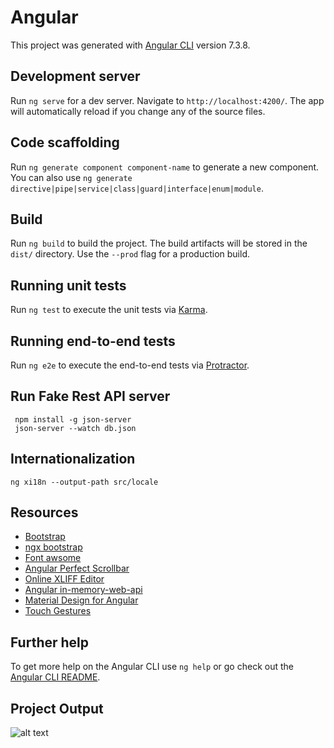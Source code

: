 # Angular

This project was generated with [Angular CLI](https://github.com/angular/angular-cli) version 7.3.8.

## Development server

Run `ng serve` for a dev server. Navigate to `http://localhost:4200/`. The app will automatically reload if you change any of the source files.

## Code scaffolding

Run `ng generate component component-name` to generate a new component. You can also use `ng generate directive|pipe|service|class|guard|interface|enum|module`.

## Build

Run `ng build` to build the project. The build artifacts will be stored in the `dist/` directory. Use the `--prod` flag for a production build.

## Running unit tests

Run `ng test` to execute the unit tests via [Karma](https://karma-runner.github.io).

## Running end-to-end tests

Run `ng e2e` to execute the end-to-end tests via [Protractor](http://www.protractortest.org/).

## Run Fake Rest API server

```
 npm install -g json-server
 json-server --watch db.json 
```

## Internationalization

```
ng xi18n --output-path src/locale
```

## Resources
*   [Bootstrap](https://getbootstrap.com/)
*   [ngx bootstrap](https://valor-software.com/ngx-bootstrap/)
*   [Font awsome](http://fontawesome.io/)
*   [Angular Perfect Scrollbar](https://github.com/zefoy/ngx-perfect-scrollbar)
*   [Online XLIFF Editor](http://xliff.brightec.co.uk/)
*   [Angular in-memory-web-api](https://github.com/angular/in-memory-web-api#readme)
*   [Material Design for Angular](https://github.com/angular/components#readme)
*   [Touch Gestures](http://hammerjs.github.io/)

## Further help

To get more help on the Angular CLI use `ng help` or go check out the [Angular CLI README](https://github.com/angular/angular-cli/blob/master/README.md).

## Project Output

![alt text](https://github.com/learning-zone/Angular/blob/master/angular-material/src/assets/img/angular-features.png)

